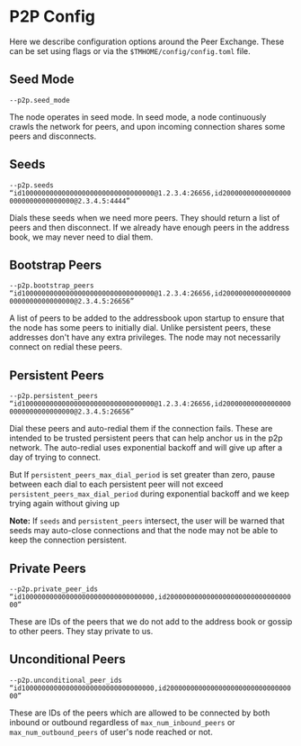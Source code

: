 # P2P Config

Here we describe configuration options around the Peer Exchange.
These can be set using flags or via the `$TMHOME/config/config.toml` file.

## Seed Mode

`--p2p.seed_mode`

The node operates in seed mode. In seed mode, a node continuously crawls the network for peers,
and upon incoming connection shares some peers and disconnects.

## Seeds

`--p2p.seeds “id100000000000000000000000000000000@1.2.3.4:26656,id200000000000000000000000000000000@2.3.4.5:4444”`

Dials these seeds when we need more peers. They should return a list of peers and then disconnect.
If we already have enough peers in the address book, we may never need to dial them.

## Bootstrap Peers

`--p2p.bootstrap_peers “id100000000000000000000000000000000@1.2.3.4:26656,id200000000000000000000000000000000@2.3.4.5:26656”`

A list of peers to be added to the addressbook upon startup to ensure that the node has some peers to initially dial.
Unlike persistent peers, these addresses don't have any extra privileges. The node may not necessarily connect on redial
these peers.

## Persistent Peers

`--p2p.persistent_peers “id100000000000000000000000000000000@1.2.3.4:26656,id200000000000000000000000000000000@2.3.4.5:26656”`

Dial these peers and auto-redial them if the connection fails.
These are intended to be trusted persistent peers that can help
anchor us in the p2p network. The auto-redial uses exponential
backoff and will give up after a day of trying to connect.

But If `persistent_peers_max_dial_period` is set greater than zero,
pause between each dial to each persistent peer will not exceed `persistent_peers_max_dial_period`
during exponential backoff and we keep trying again without giving up

**Note:** If `seeds` and `persistent_peers` intersect,
the user will be warned that seeds may auto-close connections
and that the node may not be able to keep the connection persistent.

## Private Peers

`--p2p.private_peer_ids “id100000000000000000000000000000000,id200000000000000000000000000000000”`

These are IDs of the peers that we do not add to the address book or gossip to
other peers. They stay private to us.

## Unconditional Peers

`--p2p.unconditional_peer_ids “id100000000000000000000000000000000,id200000000000000000000000000000000”`

These are IDs of the peers which are allowed to be connected by both inbound or outbound regardless of
`max_num_inbound_peers` or `max_num_outbound_peers` of user's node reached or not.

